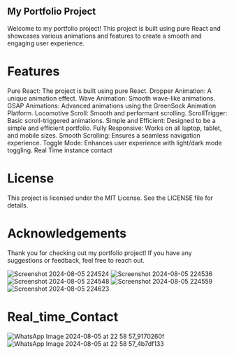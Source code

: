 ## My Portfolio Project
Welcome to my portfolio project! This project is built using pure React and showcases various animations and features to create a smooth and engaging user experience.

# Features
Pure React: The project is built using pure React.
Dropper Animation: A unique animation effect.
Wave Animation: Smooth wave-like animations.
GSAP Animations: Advanced animations using the GreenSock Animation Platform.
Locomotive Scroll: Smooth and performant scrolling.
ScrollTrigger: Basic scroll-triggered animations.
Simple and Efficient: Designed to be a simple and efficient portfolio.
Fully Responsive: Works on all laptop, tablet, and mobile sizes.
Smooth Scrolling: Ensures a seamless navigation experience.
Toggle Mode: Enhances user experience with light/dark mode toggling.
Real Time instance contact

# License
This project is licensed under the MIT License. See the LICENSE file for details.

# Acknowledgements
Thank you for checking out my portfolio project! If you have any suggestions or feedback, feel free to reach out.

![Screenshot 2024-08-05 224524](https://github.com/user-attachments/assets/9a05cbac-691e-4092-8557-8b5eae87832c)
![Screenshot 2024-08-05 224536](https://github.com/user-attachments/assets/68648835-0eca-4d1a-8e4d-5f82d966d2a1)
![Screenshot 2024-08-05 224548](https://github.com/user-attachments/assets/0c5a0d0c-d58d-4ada-a890-2ed13d26fa2e)
![Screenshot 2024-08-05 224559](https://github.com/user-attachments/assets/cd8afe04-60f5-41bb-ba26-bf10c6e90db4)
![Screenshot 2024-08-05 224623](https://github.com/user-attachments/assets/b7d6469f-1025-4288-9163-0c1536586e3d)
# Real_time_Contact
![WhatsApp Image 2024-08-05 at 22 58 57_9170260f](https://github.com/user-attachments/assets/872f42ff-0fb5-4bdb-860d-ef535d692eab)
![WhatsApp Image 2024-08-05 at 22 58 57_4b7df133](https://github.com/user-attachments/assets/3bb3fd66-ce7d-428b-9ff6-97dc5f44705a)
